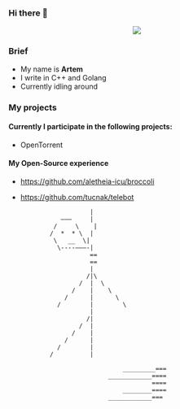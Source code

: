 ### Hi there 👋

<!--
**godande/godande** is a ✨ _special_ ✨ repository because its `README.md` (this file) appears on your GitHub profile.

Here are some ideas to get you started:

- 🔭 I’m currently working on ...
- 🌱 I’m currently learning ...
- 👯 I’m looking to collaborate on ...
- 🤔 I’m looking for help with ...
- 💬 Ask me about ...
- 📫 How to reach me: ...
- 😄 Pronouns: ...
- ⚡ Fun fact: ...
-->
<p align="center">
<img src="https://github-readme-stats.vercel.app/api?username=godande&show_icons=true&hide_border=false" />
</p>


### Brief
- My name is **Artem**
- I write in C++ and Golang
- Currently idling around

### My projects
#### Currently I participate in the following projects:
- OpenTorrent

#### My Open-Source experience
- https://github.com/aletheia-icu/broccoli
- https://github.com/tucnak/telebot




                         |
                 ———     |
               /     \    |
              /  *  * \  |
               \   __  \|
                \----———-|
                         ==
                         ==
                         |
                        /|\
                      /  |  \
                    /    |    \
                  /      |      \
                /        |        \
                         |
                        /|
                      /  |
                    /    |
                  /      |
                /        |
              /          |   
   
                                  _________===
                              ____________====
                                          ====
                                  ________====
                              ____________===
